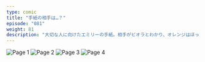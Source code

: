 ```yaml
---
type: comic
title: "手紙の相手は…？"
episode: "081"
weight: 81
description: "大切な人に向けたエミリーの手紙。相手がビオラとわかり、オレンジはほっとひと息。どうやら心配する必要はなかったみたいです… 😊"
---
```


![Page 1](cut-1.jpg)
![Page 2](cut-2.jpg)
![Page 3](cut-3.jpg)
![Page 4](cut-4.jpg)
